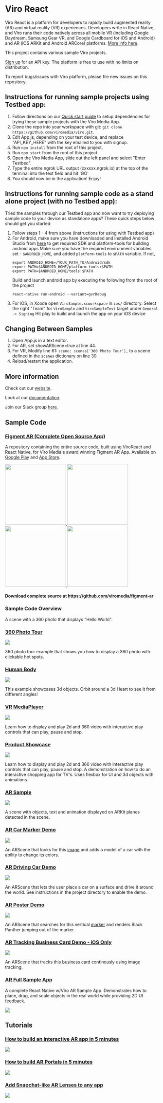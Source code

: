 # Viro React
Viro React is a platform for developers to rapidly build augmented reality (AR) and virtual reality (VR) experiences. Developers write in React Native, and Viro runs their code natively across all mobile VR (including Google Daydream, Samsung Gear VR, and Google Cardboard for iOS and Android) and AR (iOS ARKit and Android ARCore) platforms. [More info here](http://docs.viromedia.com/).

This project contains various sample Viro projects.

[Sign up](https://viromedia.com/signup) for an API key. The platform is free to use with no limits on distribution.

To report bugs/issues with Viro platform, please file new issues on this repository.

## Instructions for running sample projects using Testbed app:

1. Follow directions on our [Quick start guide](https://docs.viromedia.com/docs/quick-start) to setup dependencies for trying these sample projects with the Viro Media App.
2. Clone the repo into your workspace with git: `git clone https://github.com/viromedia/viro.git`.
3. Edit App.js, depending on your test device, and replace "API_KEY_HERE" with the key emailed to you with signup.
4. Run `npm install` from the root of this project.
5. Run `npm start` from the root of this project.
6. Open the Viro Media App, slide out the left panel and select "Enter Testbed".
7. Type the entire ngrok URL output (xxxxxx.ngrok.io) at the top of the terminal into the text field and hit 'GO'
8. You should now be in the application! Enjoy!

## Instructions for running sample code as a stand alone project (with no Testbed app):
Tried the samples through our Testbed app and now want to try deploying sample code to your device as standalone apps? These quick steps below should get you started:
1. Follow steps 1 - 4 from above (instructions for using with Testbed app)
2. For Android, make sure you have downloaded and installed Android Studio from [here](https://developer.android.com/studio/install) to get required SDK and platform-tools for building android apps
    Make sure you have the required environment variables set - `$ANDROID_HOME`, and added `platform-tools` to `$PATH` variable. If not,
    ```
    export ANDROID_HOME=/YOUR_PATH_TO/Android/sdk
    export PATH=$ANDROID_HOME/platform-tools:$PATH
    export PATH=$ANDROID_HOME/tools:$PATH
    ```
    Build and launch android app by executing the following from the root of the project
    ```
    react-native run-android --variant=gvrDebug
    ```
3. For iOS, in Xcode open `ViroSample.xcworkspace` in `ios/` directory.
    Select the right "Team" for `ViroSample` and `ViroSampleTest` target under `General -> Signing`
    Hit play to build and launch the app on your iOS device

## Changing Between Samples

1. Open App.js in a text editor.
2. For AR, set showARScene=true at line 44.
3. For VR, Modify line 61: `scene: scenes['360 Photo Tour'],` to a scene defined in the `scenes` dictionary on line 30.
3. Reload/restart the application.

## More information

Check out our [website](http://www.viromedia.com/).

Look at our [documentation](http://docs.viromedia.com/).

Join our Slack group [here](https://join.slack.com/t/virodevelopers/shared_invite/enQtMzI3MzgwNDM2NDM5LTBiOTRkMDg0Zjc0ODIyYTAxZDczYzFmODJhMDUxZjVhOTk0NGVhMjNlZTY0ZjkxNjMzZGEyNDNlYzc4ZTkzNzQ).

## Sample Code

### [Figment AR (Complete Open Source App)](https://github.com/viromedia/figment-ar)
A repository containing the entire source code, built using ViroReact and React Native, for Viro Media's award winning Figment AR App. Available on [Google Play](https://play.google.com/store/apps/details?id=com.viro.figment) and [App Store](https://itunes.apple.com/us/app/figment-ar/id1270018902?mt=8).

<a href="https://github.com/viromedia/figment-ar"><img src="screenshots/figment_1.png" width="200"/> <img src="screenshots/figment_2.png" width="200"/> <img src="screenshots/figment_3.png" width="200"/> <img src="screenshots/figment_4.png" width="200"/></a>

#### Download complete source at https://github.com/viromedia/figment-ar

### Sample Code Overview

A scene with a 360 photo that displays "Hello World".

### [360 Photo Tour](https://github.com/viromedia/viro/tree/master/js/360PhotoTour)

<a href="https://github.com/viromedia/viro/tree/master/js/HelloWorld">
<img src="https://raw.githubusercontent.com/viromedia/viro/master/js/360PhotoTour/360_photo_tour.gif">
</a>

360 photo tour example that shows you how to display a 360 photo with clickable hot spots.

### [Human Body](https://github.com/viromedia/viro/tree/master/js/HumanBody)

<a href="https://github.com/viromedia/viro/tree/master/js/HumanBody">
<img src="https://raw.githubusercontent.com/viromedia/viro/master/js/HumanBody/heart_demo.gif">
</a>

This example showcases 3d objects. Orbit around a 3d Heart to see it from different angles!

### [VR MediaPlayer](https://github.com/viromedia/viro/tree/master/js/ViroMediaPlayer)

<a href="https://github.com/viromedia/viro/tree/master/js/ViroMediaPlayer">
<img src="https://raw.githubusercontent.com/viromedia/viro/master/js/ViroMediaPlayer/movie_theater.gif">
</a>

Learn how to display and play 2d and 360 video with interactive play controls that can play, pause and stop.

### [Product Showcase](https://github.com/viromedia/viro/tree/master/js/ProductShowcase)

<a href="https://github.com/viromedia/viro/tree/master/js/ProductShowcase">
<img src="https://raw.githubusercontent.com/viromedia/viro/master/js/ProductShowcase/product_showcase.gif">
</a>

Learn how to display and play 2d and 360 video with interactive play controls that can play, pause and stop.
A demonstration on how to do an interactive shopping app for TV's. Uses flexbox for UI and 3d objects with animations.

### [AR Sample](https://github.com/viromedia/viro/tree/master/js/ARSample)

<a href="https://github.com/viromedia/viro/tree/master/js/ARSample">
<img src="https://raw.githubusercontent.com/viromedia/viro/master/js/ARSample/ar_sample.gif">
</a>

A scene with objects, text and animation displayed on ARKit planes detected in the scene.

### [AR Car Marker Demo](https://github.com/viromedia/viro/tree/master/js/ARCarDemo)

<a href="https://github.com/viromedia/viro/tree/master/js/ARCarDemo">
<img src="https://raw.githubusercontent.com/viromedia/viro/master/js/ARCarDemo/viro_car_marker_demo.gif">
</a>

An ARScene that looks for this [image](https://github.com/viromedia/viro/tree/master/js/ARCarDemo/res/logo.png) and adds a model of a car with the ability to change its colors.

### [AR Driving Car Demo](https://github.com/viromedia/viro/tree/master/js/ARDrivingCarDemo)

<a href="https://github.com/viromedia/viro/tree/master/js/ARDrivingCarDemo">
<img src="https://raw.githubusercontent.com/viromedia/viro/master/js/ARCarDemo/ARDrivingCarDemo.gif">
</a>

An ARScene that lets the user place a car on a surface and drive it around the world. See instructions in the project directory to enable the demo.

### [AR Poster Demo](https://github.com/viromedia/viro/tree/master/js/ARPosterDemo)

<a href="https://github.com/viromedia/viro/tree/master/js/ARPosterDemo">
<img src="https://raw.githubusercontent.com/viromedia/viro/master/js/ARPosterDemo/viro_black_panther_marker_demo.gif">
</a>

An ARScene that searches for this vertical [marker](https://github.com/viromedia/viro/tree/master/js/ARPosterDemo/res/blackpanther.jpg) and renders Black Panther jumping out of the marker.

### [AR Tracking Business Card Demo - iOS Only](https://github.com/viromedia/viro/tree/master/js/ARBusinessCard)
<a href="https://github.com/viromedia/viro/tree/master/js/ARBusinessCard">
<img src="https://github.com/vnovick/armonster-arkit2-businesscard/raw/master/business_card.gif">
</a>

An ARScene that tracks this [business card](https://github.com/viromedia/viro/blob/master/js/ARBusinessCard/res/business_card.png) continously using image tracking.

### [AR Full Sample App](https://github.com/viromedia/ViroARSampleApp)
A complete React Native w/Viro AR Sample App. Demonstrates how to place, drag, and scale objects in the real world while providing 2D UI feedback.

<a href="https://github.com/viromedia/ViroARSampleApp">
<img src="https://raw.githubusercontent.com/viromedia/viro/master/js/ViroARSampleApp/ar_sample_app.gif">
</a>

## Tutorials

### [How to build an interactive AR app in 5 minutes](https://blog.viromedia.com/how-to-build-an-interactive-ar-app-in-5-mins-w-react-native-viro-ar-e420147e1612)

<a href="https://blog.viromedia.com/how-to-build-an-interactive-ar-app-in-5-mins-w-react-native-viro-ar-e420147e1612">
<img src="https://cdn-images-1.medium.com/max/1600/1*IwW479jvJFOwbZ7OgDJT3A.gif" />
</a>

### [How to build AR Portals in 5 minutes](https://blog.viromedia.com/how-to-build-ar-portals-in-5-mins-w-react-native-viro-ar-b939850def94)

<a href="https://blog.viromedia.com/how-to-build-ar-portals-in-5-mins-w-react-native-viro-ar-b939850def94">
<img src="https://cdn-images-1.medium.com/max/1600/1*YnWurSj2n-AtU26AvbXxVA.gif"/>
</a>

### [Add Snapchat-like AR Lenses to any app](https://blog.viromedia.com/add-snapchat-ar-lenses-to-any-app-w-react-native-viro-ar-9d4053769782)

<a href="https://blog.viromedia.com/add-snapchat-ar-lenses-to-any-app-w-react-native-viro-ar-9d4053769782">
<img src="https://cdn-images-1.medium.com/max/1600/1*iTkW2kiLIwOwJ5e_HHxI6Q.gif" />
</a>


